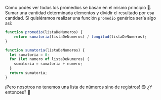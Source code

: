 Como podés ver todos los promedios se basan en el mismo principio :eyes:. Sumar una cantidad determinada elementos y dividir el resultado por esa cantidad. Si quisiéramos realizar una función `promedio` genérica sería algo así:

```javascript
function promedio(listaDeNumeros) {
    return sumatoria(listaDeNumeros) / longitud(listaDeNumeros);
}

function sumatoria(listaDeNumeros) {
  let sumatoria = 0;
  for (let numero of listaDeNumeros) {
    sumatoria = sumatoria + numero;
  }
  return sumatoria;
}
```
¡Pero nosotros no tenemos una lista de números sino de registros! :fearful: ¿Y entonces? :thought_balloon:
